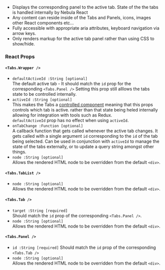 * Displays the corresponding panel to the active tab.  State of the the tabs is handled internally by Nebula React
* Any content can reside inside of the Tabs and Panels, icons, images other React components etc...
* Fully accessible with appropriate aria attributes, keyboard navigation via arrow keys.
* Only renders markup for the active tab panel rather than using CSS to show/hide.

### React Props
#### `<Tabs.Wrapper />`
* `defaultActiveId :String [optional]`  
The default active tab - It should match the `id` prop for the corresponding `<Tabs.Panel />` Setting this prop still alllows the tabs state to be controlled internally.
* `activeId :String [optional]`  
This makes the Tabs a [controlled component](https://facebook.github.io/react/docs/forms.html#controlled-components) meaning that this props controls which tab is active.
rather than that state being heled internally allowing for integration with tools such as Redux.  
`defaultActiveId` prop has no effect when using `activeId`.
* `onTabChange :Function [optional]`  
A callback function that gets called whenever the active tab changes.  It gets called with a single argument `id` corresponding to the `id` of the tab being selected.
Can be used in conjunction with `activeId` to manage the state of the tabs externally, or to update a query string amongst other things.
* `node :String [optional]`  
Allows the rendered HTML node to be overridden from the default `<div>`.

#### `<Tabs.TabList />`
* `node :String [optional]`  
Allows the rendered HTML node to be overridden from the default `<div>`.

#### `<Tabs.Tab />`
* `target :String [required]`  
Should match the `id` prop of the corresponding `<Tabs.Panel />`.
* `node :String [optional]`  
Allows the rendered HTML node to be overridden from the default `<div>`.

#### `<Tabs.Panel />`
* `id :String [required]`
Should match the `id` prop of the corresponding `<Tabs.Tab />`
* `node :String [optional]`  
Allows the rendered HTML node to be overridden from the default `<div>`.